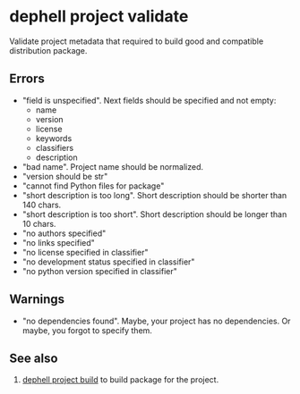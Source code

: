 # dephell project validate

Validate project metadata that required to build good and compatible distribution package.

## Errors

+ "field is unspecified". Next fields should be specified and not empty:
    + name
    + version
    + license
    + keywords
    + classifiers
    + description
+ "bad name". Project name should be normalized.
+ "version should be str"
+ "cannot find Python files for package"
+ "short description is too long". Short description should be shorter than 140 chars.
+ "short description is too short". Short description should be longer than 10 chars.
+ "no authors specified"
+ "no links specified"
+ "no license specified in classifier"
+ "no development status specified in classifier"
+ "no python version specified in classifier"

## Warnings

+ "no dependencies found". Maybe, your project has no dependencies. Or maybe, you forgot to specify them.

## See also

1. [dephell project build](cmd-project-build) to build package for the project.
